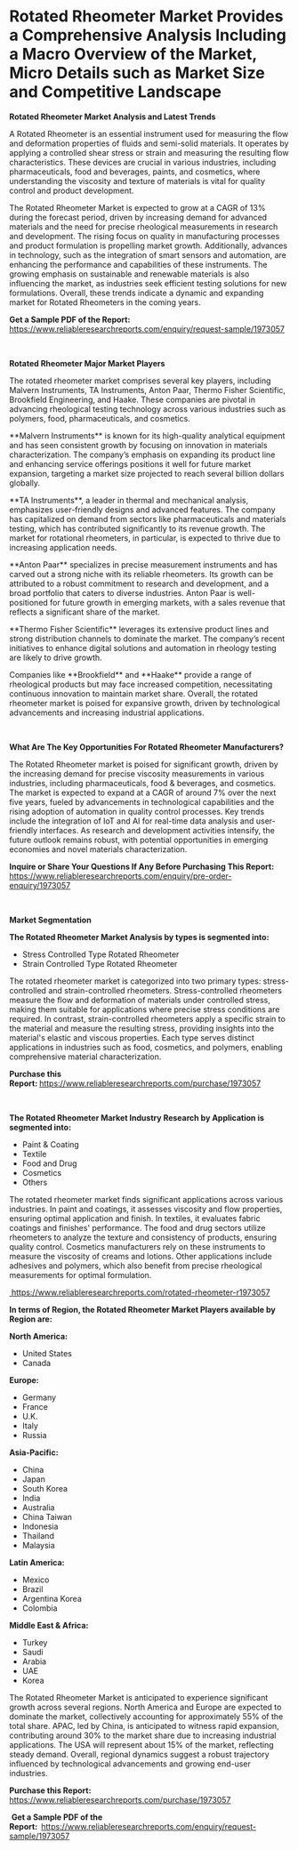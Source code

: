 <p><h1>Rotated Rheometer Market Provides a Comprehensive Analysis Including a Macro Overview of the Market, Micro Details such as Market Size and Competitive Landscape</h1></p><p><strong>Rotated Rheometer Market Analysis and Latest Trends</strong></p>
<p><p>A Rotated Rheometer is an essential instrument used for measuring the flow and deformation properties of fluids and semi-solid materials. It operates by applying a controlled shear stress or strain and measuring the resulting flow characteristics. These devices are crucial in various industries, including pharmaceuticals, food and beverages, paints, and cosmetics, where understanding the viscosity and texture of materials is vital for quality control and product development.</p><p>The Rotated Rheometer Market is expected to grow at a CAGR of 13% during the forecast period, driven by increasing demand for advanced materials and the need for precise rheological measurements in research and development. The rising focus on quality in manufacturing processes and product formulation is propelling market growth. Additionally, advances in technology, such as the integration of smart sensors and automation, are enhancing the performance and capabilities of these instruments. The growing emphasis on sustainable and renewable materials is also influencing the market, as industries seek efficient testing solutions for new formulations. Overall, these trends indicate a dynamic and expanding market for Rotated Rheometers in the coming years.</p></p>
<p><strong>Get a Sample PDF of the Report:&nbsp;</strong> <a href="https://www.reliableresearchreports.com/enquiry/request-sample/1973057?utm_campaign=28&utm_medium=2&utm_source=Github&utm_content=ia&utm_term=12042025&utm_id=rotated-rheometer">https://www.reliableresearchreports.com/enquiry/request-sample/1973057</a></p>
<p>&nbsp;</p>
<p><strong>Rotated Rheometer Major Market Players</strong></p>
<p><p>The rotated rheometer market comprises several key players, including Malvern Instruments, TA Instruments, Anton Paar, Thermo Fisher Scientific, Brookfield Engineering, and Haake. These companies are pivotal in advancing rheological testing technology across various industries such as polymers, food, pharmaceuticals, and cosmetics.</p><p>**Malvern Instruments** is known for its high-quality analytical equipment and has seen consistent growth by focusing on innovation in materials characterization. The company’s emphasis on expanding its product line and enhancing service offerings positions it well for future market expansion, targeting a market size projected to reach several billion dollars globally.</p><p>**TA Instruments**, a leader in thermal and mechanical analysis, emphasizes user-friendly designs and advanced features. The company has capitalized on demand from sectors like pharmaceuticals and materials testing, which has contributed significantly to its revenue growth. The market for rotational rheometers, in particular, is expected to thrive due to increasing application needs.</p><p>**Anton Paar** specializes in precise measurement instruments and has carved out a strong niche with its reliable rheometers. Its growth can be attributed to a robust commitment to research and development, and a broad portfolio that caters to diverse industries. Anton Paar is well-positioned for future growth in emerging markets, with a sales revenue that reflects a significant share of the market.</p><p>**Thermo Fisher Scientific** leverages its extensive product lines and strong distribution channels to dominate the market. The company’s recent initiatives to enhance digital solutions and automation in rheology testing are likely to drive growth.</p><p>Companies like **Brookfield** and **Haake** provide a range of rheological products but may face increased competition, necessitating continuous innovation to maintain market share. Overall, the rotated rheometer market is poised for expansive growth, driven by technological advancements and increasing industrial applications.</p></p>
<p>&nbsp;</p>
<p><strong>What Are The Key Opportunities For Rotated Rheometer Manufacturers?</strong></p>
<p><p>The Rotated Rheometer market is poised for significant growth, driven by the increasing demand for precise viscosity measurements in various industries, including pharmaceuticals, food & beverages, and cosmetics. The market is expected to expand at a CAGR of around 7% over the next five years, fueled by advancements in technological capabilities and the rising adoption of automation in quality control processes. Key trends include the integration of IoT and AI for real-time data analysis and user-friendly interfaces. As research and development activities intensify, the future outlook remains robust, with potential opportunities in emerging economies and novel materials characterization.</p></p>
<p><strong>Inquire or Share Your Questions If Any Before Purchasing This Report:</strong> <a href="https://www.reliableresearchreports.com/enquiry/pre-order-enquiry/1973057?utm_campaign=28&utm_medium=2&utm_source=Github&utm_content=ia&utm_term=12042025&utm_id=rotated-rheometer">https://www.reliableresearchreports.com/enquiry/pre-order-enquiry/1973057</a></p>
<p>&nbsp;</p>
<p><strong>Market Segmentation</strong></p>
<p><strong>The Rotated Rheometer Market Analysis by types is segmented into:</strong></p>
<p><ul><li>Stress Controlled Type Rotated Rheometer</li><li>Strain Controlled Type Rotated Rheometer</li></ul></p>
<p><p>The rotated rheometer market is categorized into two primary types: stress-controlled and strain-controlled rheometers. Stress-controlled rheometers measure the flow and deformation of materials under controlled stress, making them suitable for applications where precise stress conditions are required. In contrast, strain-controlled rheometers apply a specific strain to the material and measure the resulting stress, providing insights into the material's elastic and viscous properties. Each type serves distinct applications in industries such as food, cosmetics, and polymers, enabling comprehensive material characterization.</p></p>
<p><strong>Purchase this Report:&nbsp;</strong><a href="https://www.reliableresearchreports.com/purchase/1973057?utm_campaign=28&utm_medium=2&utm_source=Github&utm_content=ia&utm_term=12042025&utm_id=rotated-rheometer">https://www.reliableresearchreports.com/purchase/1973057</a></p>
<p>&nbsp;</p>
<p><strong>The Rotated Rheometer Market Industry Research by Application is segmented into:</strong></p>
<p><ul><li>Paint & Coating</li><li>Textile</li><li>Food and Drug</li><li>Cosmetics</li><li>Others</li></ul></p>
<p><p>The rotated rheometer market finds significant applications across various industries. In paint and coatings, it assesses viscosity and flow properties, ensuring optimal application and finish. In textiles, it evaluates fabric coatings and finishes' performance. The food and drug sectors utilize rheometers to analyze the texture and consistency of products, ensuring quality control. Cosmetics manufacturers rely on these instruments to measure the viscosity of creams and lotions. Other applications include adhesives and polymers, which also benefit from precise rheological measurements for optimal formulation.</p></p>
<p><a href="https://www.reliableresearchreports.com/rotated-rheometer-r1973057?utm_campaign=28&utm_medium=2&utm_source=Github&utm_content=ia&utm_term=12042025&utm_id=rotated-rheometer">&nbsp;https://www.reliableresearchreports.com/rotated-rheometer-r1973057</a></p>
<p><strong>In terms of Region, the Rotated Rheometer Market Players available by Region are:</strong></p>
<p>
    <p> <strong> North America: </strong>
        <ul>
            <li>United States</li>
            <li>Canada</li>
        </ul>
        </p> 
    <p> <strong> Europe: </strong>
        <ul>
            <li>Germany</li>
            <li>France</li>
            <li>U.K.</li>
            <li>Italy</li>
            <li>Russia</li>
        </ul>
        </p> 
    <p> <strong> Asia-Pacific: </strong>
        <ul>
            <li>China</li>
            <li>Japan</li>
            <li>South Korea</li>
            <li>India</li>
            <li>Australia</li>
            <li>China Taiwan</li>
            <li>Indonesia</li>
            <li>Thailand</li>
            <li>Malaysia</li>
        </ul>
        </p> 
    <p> <strong> Latin America: </strong>
        <ul>
            <li>Mexico</li>
            <li>Brazil</li>
            <li>Argentina Korea</li>
            <li>Colombia</li>
        </ul>
        </p> 
    <p> <strong> Middle East & Africa: </strong>
        <ul>
            <li>Turkey</li>
            <li>Saudi</li>
            <li>Arabia</li>
            <li>UAE</li>
            <li>Korea</li>
        </ul>
    </p>
    </p>
<p><p>The Rotated Rheometer Market is anticipated to experience significant growth across several regions. North America and Europe are expected to dominate the market, collectively accounting for approximately 55% of the total share. APAC, led by China, is anticipated to witness rapid expansion, contributing around 30% to the market share due to increasing industrial applications. The USA will represent about 15% of the market, reflecting steady demand. Overall, regional dynamics suggest a robust trajectory influenced by technological advancements and growing end-user industries.</p></p>
<p><strong>Purchase this Report: </strong><a href="https://www.reliableresearchreports.com/purchase/1973057?utm_campaign=28&utm_medium=2&utm_source=Github&utm_content=ia&utm_term=12042025&utm_id=rotated-rheometer">https://www.reliableresearchreports.com/purchase/1973057</a></p>
<p>&nbsp;<strong>Get a Sample PDF of the Report:&nbsp;&nbsp;</strong><a href="https://www.reliableresearchreports.com/enquiry/request-sample/1973057?utm_campaign=28&utm_medium=2&utm_source=Github&utm_content=ia&utm_term=12042025&utm_id=rotated-rheometer">https://www.reliableresearchreports.com/enquiry/request-sample/1973057</a></p>
<p><strong></strong></p>
<p><p></p><p></p><p></p></p>